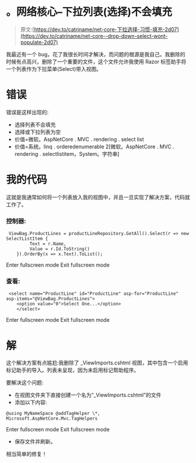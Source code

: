 # 。网络核心–下拉列表(选择)不会填充

> 原文:[https://dev.to/catriname/net-core-下拉选择-习惯-填充-2d07](https://dev.to/catriname/net-core--drop-down-select-wont-populate-2d07)

我最近有一个 bug，花了我很长时间才解决，而问题的根源是我自己。我删除的时候有点高兴，删除了一个重要的文件，这个文件允许我使用 Razor 标签助手将一个列表作为下拉菜单(Select)带入视图。

# 错误

错误是这样出现的:

*   选择列表不会填充
*   选择或下拉列表为空
*   价值=微软。AspNetCore . MVC . rendering . select list
*   价值=系统。linq . orderedenumerable 2[微软。AspNetCore . MVC . rendering . selectlistitem，System。字符串]

# 我的代码

这就是我通常如何将一个列表放入我的视图中，并且一旦实现了解决方案，代码就工作了。

### 控制器:

```
 ViewBag.ProductLines = productLineRepository.GetAll().Select(r => new SelectListItem {
         Text = r.Name, 
         Value = r.Id.ToString() 
    }).OrderBy(x => x.Text).ToList(); 
```

Enter fullscreen mode Exit fullscreen mode

### 查看:

```
 <select name="ProductLine" id="ProductLine" asp-for="ProductLine" asp-items="@ViewBag.ProductLines">
    <option value="0">Select One...</option>
    </select> 
```

Enter fullscreen mode Exit fullscreen mode

# 解

这个解决方案有点尴尬:我删除了 _ViewImports.cshtml 视图，其中包含一个启用标记助手的导入。列表未呈现，因为未启用标记帮助程序。

要解决这个问题:

*   在视图文件夹下直接创建一个名为“_ViewImports.cshtml”的文件
*   添加以下内容:

```
@using MyNameSpace @addTagHelper \*, Microsoft.AspNetCore.Mvc.TagHelpers 
```

Enter fullscreen mode Exit fullscreen mode

*   保存文件并刷新。

相当简单的修复！